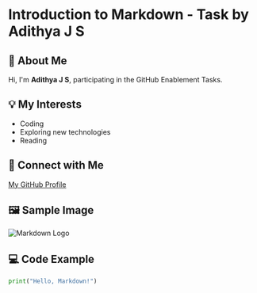 # Introduction to Markdown - Task by Adithya J S

## 👋 About Me
Hi, I'm **Adithya J S**, participating in the GitHub Enablement Tasks.

## 💡 My Interests
- Coding  
- Exploring new technologies  
- Reading

## 🔗 Connect with Me
[My GitHub Profile](https://github.com/Adithyajs)

## 🖼️ Sample Image
![Markdown Logo](https://markdown-here.com/img/icon256.png)

## 💻 Code Example
```python
print("Hello, Markdown!")
